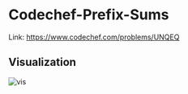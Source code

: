# Codechef-Prefix-Sums
Link: https://www.codechef.com/problems/UNQEQ
## Visualization
![vis](https://user-images.githubusercontent.com/51401355/135285983-f18f9e81-81e7-4eed-9026-5b9060bf2047.png)

